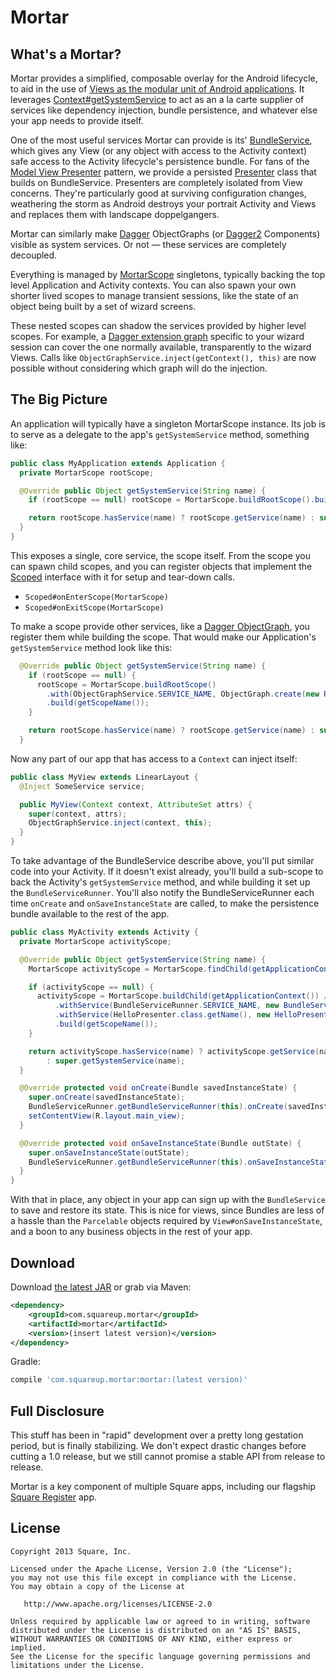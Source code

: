 # Mortar

## What's a Mortar?

Mortar provides a simplified, composable overlay for the Android lifecycle,
to aid in the use of [Views as the modular unit of Android applications][rant].
It leverages [Context#getSystemService][services] to act as an a la carte supplier
of services like dependency injection, bundle persistence, and whatever else
your app needs to provide itself.

One of the most useful services Mortar can provide is its' [BundleService][bundle-service],
which gives any View (or any object with access to the Activity context) safe access to
the Activity lifecycle's persistence bundle. For fans of the [Model View Presenter][mvp]
pattern, we provide a persisted [Presenter][presenter] class that builds on BundleService.
Presenters are completely isolated from View concerns. They're particularly good at
surviving configuration changes, weathering the storm as Android destroys your portrait
Activity and Views and replaces them with landscape doppelgangers.

Mortar can similarly make [Dagger][dagger] ObjectGraphs (or [Dagger2][dagger2]
Components) visible as system services. Or not &mdash; these services are
completely decoupled.

Everything is managed by [MortarScope][scope] singletons, typically
backing the top level Application and Activity contexts. You can also spawn
your own shorter lived scopes to manage transient sessions, like the state of
an object being built by a set of wizard screens.

<!-- 
  This example is a little bit confusing. Maybe explain why you would want to have an extended graph for a wizard, then explain how Mortar shadows the parent graph with that extended graph.
-->

These nested scopes can shadow the services provided by higher level scopes.
For example, a [Dagger extension graph][ogplus] specific to your wizard session
can cover the one normally available, transparently to the wizard Views.
Calls like `ObjectGraphService.inject(getContext(), this)` are now possible
without considering which graph will do the injection.

## The Big Picture

An application will typically have a singleton MortarScope instance.
Its job is to serve as a delegate to the app's `getSystemService` method, something like:

```java
public class MyApplication extends Application {
  private MortarScope rootScope;

  @Override public Object getSystemService(String name) {
    if (rootScope == null) rootScope = MortarScope.buildRootScope().build(getScopeName());

    return rootScope.hasService(name) ? rootScope.getService(name) : super.getSystemService(name);
  }
}
```

This exposes a single, core service, the scope itself. From the scope you can
spawn child scopes, and you can register objects that implement the
[Scoped](https://github.com/square/mortar/blob/master/mortar/src/main/java/mortar/Scoped.java#L18)
interface with it for setup and tear-down calls.

  * `Scoped#onEnterScope(MortarScope)`
  * `Scoped#onExitScope(MortarScope)`

To make a scope provide other services, like a [Dagger ObjectGraph][og], 
you register them while building the scope. That would make our Application's
`getSystemService` method look like this:

```java
  @Override public Object getSystemService(String name) {
    if (rootScope == null) {
      rootScope = MortarScope.buildRootScope()
        .with(ObjectGraphService.SERVICE_NAME, ObjectGraph.create(new RootModule()))
        .build(getScopeName());
    }

    return rootScope.hasService(name) ? rootScope.getService(name) : super.getSystemService(name);
  }
```

Now any part of our app that has access to a `Context` can inject itself:

```java
public class MyView extends LinearLayout {
  @Inject SomeService service;

  public MyView(Context context, AttributeSet attrs) {
    super(context, attrs);
    ObjectGraphService.inject(context, this);
  }
}
```

To take advantage of the BundleService describe above, you'll put similar code
into your Activity. If it doesn't exist already, you'll
build a sub-scope to back the Activity's `getSystemService` method, and 
while building it set up the `BundleServiceRunner`. You'll also notify 
the BundleServiceRunner each time `onCreate` and `onSaveInstanceState` are 
called, to make the persistence bundle available to the rest of the app. 

```java
public class MyActivity extends Activity {
  private MortarScope activityScope;

  @Override public Object getSystemService(String name) {
    MortarScope activityScope = MortarScope.findChild(getApplicationContext(), getScopeName());

    if (activityScope == null) {
      activityScope = MortarScope.buildChild(getApplicationContext()) //
          .withService(BundleServiceRunner.SERVICE_NAME, new BundleServiceRunner())
          .withService(HelloPresenter.class.getName(), new HelloPresenter())
          .build(getScopeName());
    }

    return activityScope.hasService(name) ? activityScope.getService(name)
        : super.getSystemService(name);
  }

  @Override protected void onCreate(Bundle savedInstanceState) {
    super.onCreate(savedInstanceState);
    BundleServiceRunner.getBundleServiceRunner(this).onCreate(savedInstanceState);
    setContentView(R.layout.main_view);
  }

  @Override protected void onSaveInstanceState(Bundle outState) {
    super.onSaveInstanceState(outState);
    BundleServiceRunner.getBundleServiceRunner(this).onSaveInstanceState(outState);
  }
}
```

With that in place, any object in your app can sign up with the `BundleService`
to save and restore its state. This is nice for views, since Bundles are less
of a hassle than the `Parcelable` objects required by `View#onSaveInstanceState`,
and a boon to any business objects in the rest of your app. 

Download
--------

Download [the latest JAR][jar] or grab via Maven:

```xml
<dependency>
    <groupId>com.squareup.mortar</groupId>
    <artifactId>mortar</artifactId>
    <version>(insert latest version)</version>
</dependency>
```

Gradle:

```groovy
compile 'com.squareup.mortar:mortar:(latest version)'
```

## Full Disclosure

This stuff has been in "rapid" development over a pretty long gestation period, 
but is finally stabilizing. We don't expect drastic changes before cutting a
1.0 release, but we still cannot promise a stable API from release to release.

Mortar is a key component of multiple Square apps, including our flagship
[Square Register][register] app.

License
--------

    Copyright 2013 Square, Inc.

    Licensed under the Apache License, Version 2.0 (the "License");
    you may not use this file except in compliance with the License.
    You may obtain a copy of the License at

       http://www.apache.org/licenses/LICENSE-2.0

    Unless required by applicable law or agreed to in writing, software
    distributed under the License is distributed on an "AS IS" BASIS,
    WITHOUT WARRANTIES OR CONDITIONS OF ANY KIND, either express or implied.
    See the License for the specific language governing permissions and
    limitations under the License.

[bundle-service]: https://github.com/square/mortar/blob/master/mortar/src/main/java/mortar/bundler/BundleService.java
[mvp]: http://en.wikipedia.org/wiki/Model%E2%80%93view%E2%80%93presenter
[dagger]: http://square.github.io/dagger/
[dagger2]: http://google.github.io/dagger/
[jar]: http://repository.sonatype.org/service/local/artifact/maven/redirect?r=central-proxy&g=com.squareup.mortar&a=mortar&v=LATEST
[og]: https://square.github.io/dagger/javadoc/dagger/ObjectGraph.html
[ogplus]: https://github.com/square/dagger/blob/dagger-parent-1.1.0/core/src/main/java/dagger/ObjectGraph.java#L96
[presenter]: https://github.com/square/mortar/blob/master/mortar/src/main/java/mortar/Presenter.java
[rant]: http://corner.squareup.com/2014/10/advocating-against-android-fragments.html
[register]: https://play.google.com/store/apps/details?id=com.squareup
[scope]: https://github.com/square/mortar/blob/master/mortar/src/main/java/mortar/MortarScope.java
[services]: http://developer.android.com/reference/android/content/Context.html#getSystemService(java.lang.String)
